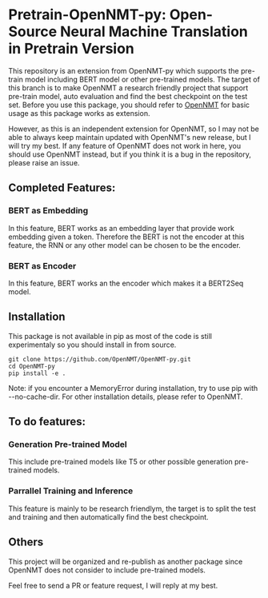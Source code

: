 # Pretrain-OpenNMT-py: Open-Source Neural Machine Translation in Pretrain Version

This repository is an extension from OpenNMT-py which supports the pre-train model including BERT model or other pre-trained models. The target of this branch is to make OpenNMT a research friendly project that support pre-train model, auto evaluation and find the best checkpoint on the test set.
Before you use this package, you should refer to [OpenNMT](https://github.com/OpenNMT/OpenNMT-py) for basic usage as this package works as extension. 

However, as this is an independent extension for OpenNMT, so I may not be able to always keep maintain updated with OpenNMT's new release, but I will try my best. If any  feature of OpenNMT does not work in here, you should use OpenNMT instead, but if you think it is a bug in the repository, please raise an issue.
## Completed Features:
### BERT as Embedding
In this feature, BERT works as an embedding layer that provide work embedding given a token. Therefore the BERT is not the encoder at this feature, the RNN or any other model can be chosen to be the encoder.
### BERT as Encoder
In this feature, BERT works an the encoder which makes it a BERT2Seq model.

## Installation

This package is not available in pip as most of the code is still experimentaly so you should install in from source.
```
git clone https://github.com/OpenNMT/OpenNMT-py.git
cd OpenNMT-py
pip install -e .
```
Note: if you encounter a MemoryError during installation, try to use pip with --no-cache-dir. For other installation details, please refer to OpenNMT.

## To do features:
### Generation Pre-trained Model 
This include pre-trained models like T5 or other possible generation pre-trained models.
### Parrallel Training and Inference
This feature is mainly to be research friendlym, the target is to split the test and training and then automatically find the best checkpoint.
## Others
This project will be organized and re-publish as another package since OpenNMT does not consider to include pre-trained models.

Feel free to send a PR or feature request, I will reply at my best.
